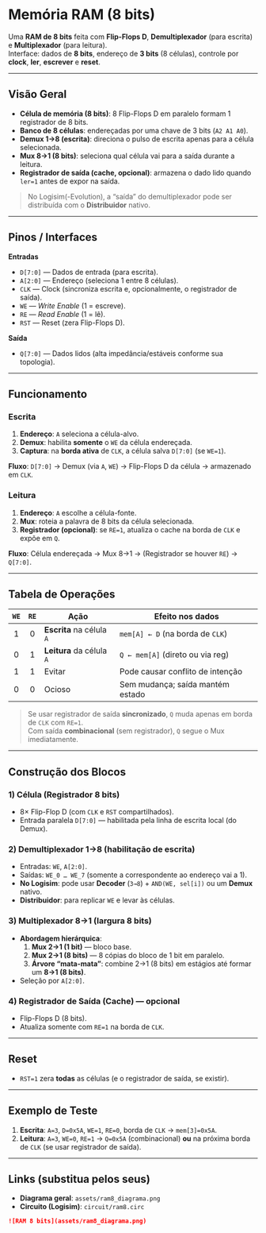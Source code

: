 # Memória RAM (8 bits)

Uma **RAM de 8 bits** feita com **Flip-Flops D**, **Demultiplexador** (para escrita) e **Multiplexador** (para leitura).  
Interface: dados de **8 bits**, endereço de **3 bits** (8 células), controle por **clock**, **ler**, **escrever** e **reset**.

---

## Visão Geral
- **Célula de memória (8 bits)**: 8 Flip-Flops D em paralelo formam 1 registrador de 8 bits.
- **Banco de 8 células**: endereçadas por uma chave de 3 bits (`A2 A1 A0`).
- **Demux 1→8 (escrita)**: direciona o pulso de escrita apenas para a célula selecionada.
- **Mux 8→1 (8 bits)**: seleciona qual célula vai para a saída durante a leitura.
- **Registrador de saída (cache, opcional)**: armazena o dado lido quando `ler=1` antes de expor na saída.

> No Logisim(-Evolution), a “saída” do demultiplexador pode ser distribuída com o **Distribuidor** nativo.

---

## Pinos / Interfaces
**Entradas**
- `D[7:0]` — Dados de entrada (para escrita).
- `A[2:0]` — Endereço (seleciona 1 entre 8 células).
- `CLK` — Clock (sincroniza escrita e, opcionalmente, o registrador de saída).
- `WE` — *Write Enable* (1 = escreve).
- `RE` — *Read Enable* (1 = lê).
- `RST` — Reset (zera Flip-Flops D).

**Saída**
- `Q[7:0]` — Dados lidos (alta impedância/estáveis conforme sua topologia).

---

## Funcionamento

### Escrita
1. **Endereço**: `A` seleciona a célula-alvo.  
2. **Demux**: habilita **somente** o `WE` da célula endereçada.  
3. **Captura**: na **borda ativa** de `CLK`, a célula salva `D[7:0]` (se `WE=1`).  

**Fluxo**: `D[7:0]` → Demux (via `A`, `WE`) → Flip-Flops D da célula → armazenado em `CLK`.

### Leitura
1. **Endereço**: `A` escolhe a célula-fonte.  
2. **Mux**: roteia a palavra de 8 bits da célula selecionada.  
3. **Registrador (opcional)**: se `RE=1`, atualiza o cache na borda de `CLK` e expõe em `Q`.

**Fluxo**: Célula endereçada → Mux 8→1 → (Registrador se houver `RE`) → `Q[7:0]`.

---

## Tabela de Operações
| `WE` | `RE` | Ação                               | Efeito nos dados                |
|:----:|:----:|------------------------------------|---------------------------------|
|  1   |  0   | **Escrita** na célula `A`          | `mem[A] ← D` (na borda de `CLK`)|
|  0   |  1   | **Leitura** da célula `A`          | `Q ← mem[A]` (direto ou via reg)|
|  1   |  1   | Evitar                              | Pode causar conflito de intenção|
|  0   |  0   | Ocioso                              | Sem mudança; saída mantém estado|

> Se usar registrador de saída **sincronizado**, `Q` muda apenas em borda de `CLK` com `RE=1`.  
> Com saída **combinacional** (sem registrador), `Q` segue o Mux imediatamente.

---

## Construção dos Blocos

### 1) Célula (Registrador 8 bits)
- 8× Flip-Flop D (com `CLK` e `RST` compartilhados).
- Entrada paralela `D[7:0]` — habilitada pela linha de escrita local (do Demux).

### 2) Demultiplexador 1→8 (habilitação de escrita)
- Entradas: `WE`, `A[2:0]`.
- Saídas: `WE_0 … WE_7` (somente a correspondente ao endereço vai a 1).
- **No Logisim**: pode usar **Decoder** (`3→8`) + `AND(WE, sel[i])` ou um **Demux** nativo.  
- **Distribuidor**: para replicar `WE` e levar às células.

### 3) Multiplexador 8→1 (largura 8 bits)
- **Abordagem hierárquica**:
  1. **Mux 2→1 (1 bit)** — bloco base.
  2. **Mux 2→1 (8 bits)** — 8 cópias do bloco de 1 bit em paralelo.
  3. **Árvore “mata-mata”**: combine 2→1 (8 bits) em estágios até formar um **8→1 (8 bits)**.
- Seleção por `A[2:0]`.

### 4) Registrador de Saída (Cache) — opcional
- Flip-Flops D (8 bits).  
- Atualiza somente com `RE=1` na borda de `CLK`.

---

## Reset
- `RST=1` zera **todas** as células (e o registrador de saída, se existir).

---

## Exemplo de Teste
1. **Escrita**: `A=3`, `D=0x5A`, `WE=1`, `RE=0`, borda de `CLK` → `mem[3]=0x5A`.
2. **Leitura**: `A=3`, `WE=0`, `RE=1` → `Q=0x5A` (combinacional) **ou** na próxima borda de `CLK` (se usar registrador de saída).

---

## Links (substitua pelos seus)
- **Diagrama geral**: `assets/ram8_diagrama.png`  
- **Circuito (Logisim)**: `circuit/ram8.circ`

```md
![RAM 8 bits](assets/ram8_diagrama.png)

